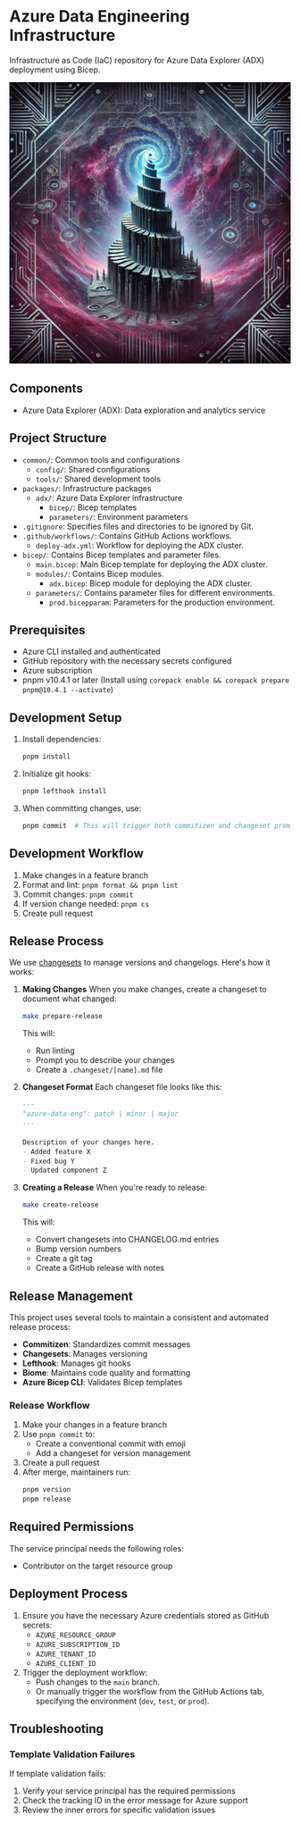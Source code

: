 # Azure Data Engineering Infrastructure

Infrastructure as Code (IaC) repository for Azure Data Explorer (ADX) deployment using Bicep.

![Repository Structure](az-data-eng-repo.webp)

## Components

- Azure Data Explorer (ADX): Data exploration and analytics service

## Project Structure

- `common/`: Common tools and configurations
  - `config/`: Shared configurations
  - `tools/`: Shared development tools
- `packages/`: Infrastructure packages
  - `adx/`: Azure Data Explorer infrastructure
    - `bicep/`: Bicep templates
    - `parameters/`: Environment parameters
- `.gitignore`: Specifies files and directories to be ignored by Git.
- `.github/workflows/`: Contains GitHub Actions workflows.
  - `deploy-adx.yml`: Workflow for deploying the ADX cluster.
- `bicep/`: Contains Bicep templates and parameter files.
  - `main.bicep`: Main Bicep template for deploying the ADX cluster.
  - `modules/`: Contains Bicep modules.
    - `adx.bicep`: Bicep module for deploying the ADX cluster.
  - `parameters/`: Contains parameter files for different environments.
    - `prod.bicepparam`: Parameters for the production environment.

## Prerequisites

- Azure CLI installed and authenticated
- GitHub repository with the necessary secrets configured
- Azure subscription
- pnpm v10.4.1 or later (Install using `corepack enable && corepack prepare pnpm@10.4.1 --activate`)

## Development Setup

1. Install dependencies:
   ```bash
   pnpm install
   ```

2. Initialize git hooks:
   ```bash
   pnpm lefthook install
   ```

3. When committing changes, use:
   ```bash
   pnpm commit  # This will trigger both commitizen and changeset prompts
   ```

## Development Workflow

1. Make changes in a feature branch
2. Format and lint: `pnpm format && pnpm lint`
3. Commit changes: `pnpm commit`
4. If version change needed: `pnpm cs`
5. Create pull request

## Release Process

We use [changesets](https://github.com/changesets/changesets) to manage versions and changelogs. Here's how it works:

1. **Making Changes**
   When you make changes, create a changeset to document what changed:
   ```bash
   make prepare-release
   ```
   This will:
   - Run linting
   - Prompt you to describe your changes
   - Create a `.changeset/[name].md` file

2. **Changeset Format**
   Each changeset file looks like this:
   ```md
   ---
   "azure-data-eng": patch | minor | major
   ---

   Description of your changes here.
   - Added feature X
   - Fixed bug Y
   - Updated component Z
   ```

3. **Creating a Release**
   When you're ready to release:
   ```bash
   make create-release
   ```
   This will:
   - Convert changesets into CHANGELOG.md entries
   - Bump version numbers
   - Create a git tag
   - Create a GitHub release with notes

## Release Management

This project uses several tools to maintain a consistent and automated release process:

- **Commitizen**: Standardizes commit messages
- **Changesets**: Manages versioning
- **Lefthook**: Manages git hooks
- **Biome**: Maintains code quality and formatting
- **Azure Bicep CLI**: Validates Bicep templates

### Release Workflow

1. Make your changes in a feature branch
2. Use `pnpm commit` to:
   - Create a conventional commit with emoji
   - Add a changeset for version management
3. Create a pull request
4. After merge, maintainers run:
   ```bash
   pnpm version
   pnpm release
   ```

## Required Permissions

The service principal needs the following roles:
- Contributor on the target resource group

## Deployment Process

1. Ensure you have the necessary Azure credentials stored as GitHub secrets:
   - `AZURE_RESOURCE_GROUP`
   - `AZURE_SUBSCRIPTION_ID`
   - `AZURE_TENANT_ID`
   - `AZURE_CLIENT_ID`
2. Trigger the deployment workflow:
   - Push changes to the `main` branch.
   - Or manually trigger the workflow from the GitHub Actions tab, specifying the environment (`dev`, `test`, or `prod`).

## Troubleshooting

### Template Validation Failures

If template validation fails:
1. Verify your service principal has the required permissions
2. Check the tracking ID in the error message for Azure support
3. Review the inner errors for specific validation issues